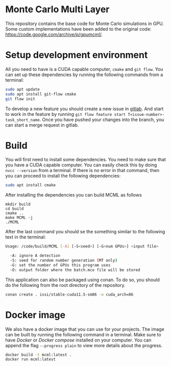 # Monte Carlo Multi Layer

This repository contains the base code for Monte Carlo simulations in GPU. Some custom implementations have been added 
to the original code: https://code.google.com/archive/p/gpumcml/.

# Setup development environment
All you need to have is a CUDA capable computer, `cmake` and `git flow`. You can set up these dependencies by running 
the following commands from a terminal:

```bash
sudo apt update
sudo apt install git-flow cmake
git flow init
```

To develop a new feature you should create a new issue in [gitlab](https://git.dkfz.de/imsy/issi/mcmlgpu/-/issues). And 
start to work in the feature by running `git flow feature start T<issue-number>-task_short_name`. Once you have pushed
your changes into the branch, you can start a merge request in gitlab.

# Build 
You will first need to install some dependencies. You need to make sure that you have a CUDA capable computer.
You can easily check this by doing `nvcc --version` from a terminal. If there is no error in that command, then you can
proceed to install the following dependencies:

```bash
sudo apt install cmake
```

After installing the dependencies you can build MCML as follows

```lang=bash
mkdir build
cd build 
cmake ..
make MCML -j
./MCML
```
After the last command you should se the something similar to the following text in the terminal: 

````bash
Usage: /code/build/MCML [-A] [-S<seed>] [-G<num GPUs>] <input file>

  -A: ignore A detection
  -S: seed for random number generation (MT only)
  -G: set the number of GPUs this program uses
  -O: output folder where the batch.mco file will be stored
````

This application can also be packaged using conan. To do so, you should do the following from the root directory 
of the repository.

```bash
conan create . issi/stable-cuda11.5-sm86 -o cuda_arch=86
```

# Docker image
We also have a docker image that you can use for your projects. The image can be built by running the following command 
in a terminal. Make sure to have _Docker_ or _Docker compose_ installed on your computer. You can append the flag 
`--progress plain` to view more details about the progress. 

```bash
docker build -t mcml:latest .
docker run mcml:latest
```
